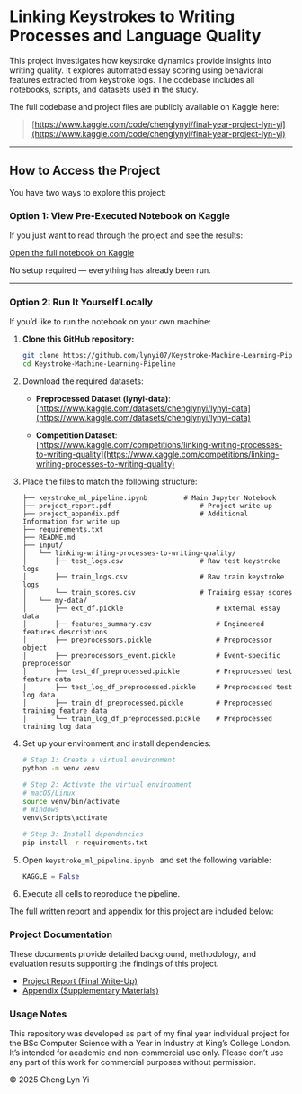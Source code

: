# Linking Keystrokes to Writing Processes and Language Quality

This project investigates how keystroke dynamics provide insights into writing quality. It explores automated essay scoring using behavioral features extracted from keystroke logs. The codebase includes all notebooks, scripts, and datasets used in the study.

The full codebase and project files are publicly available on Kaggle here:  
> [https://www.kaggle.com/code/chenglynyi/final-year-project-lyn-yi](https://www.kaggle.com/code/chenglynyi/final-year-project-lyn-yi)

---

## How to Access the Project

You have two ways to explore this project:

### Option 1: View Pre-Executed Notebook on Kaggle

If you just want to read through the project and see the results:

[Open the full notebook on Kaggle](https://www.kaggle.com/code/chenglynyi/keystroke-machine-pipeline)  

No setup required — everything has already been run.

---

### Option 2: Run It Yourself Locally

If you’d like to run the notebook on your own machine:
1. **Clone this GitHub repository:**
   ```bash
   git clone https://github.com/lynyi07/Keystroke-Machine-Learning-Pipeline.git
   cd Keystroke-Machine-Learning-Pipeline

2. Download the required datasets:
   - **Preprocessed Dataset (lynyi-data)**:  
     [https://www.kaggle.com/datasets/chenglynyi/lynyi-data](https://www.kaggle.com/datasets/chenglynyi/lynyi-data)

   - **Competition Dataset**:  
     [https://www.kaggle.com/competitions/linking-writing-processes-to-writing-quality](https://www.kaggle.com/competitions/linking-writing-processes-to-writing-quality)

3. Place the files to match the following structure:
    ```
    ├── keystroke_ml_pipeline.ipynb         # Main Jupyter Notebook
    ├── project_report.pdf                      # Project write up 
    ├── project_appendix.pdf                    # Additional Information for write up 
    ├── requirements.txt    
    ├── README.md                               
    ├── input/
    │   └── linking-writing-processes-to-writing-quality/
    │       ├── test_logs.csv                   # Raw test keystroke logs
    │       ├── train_logs.csv                  # Raw train keystroke logs
    │       └── train_scores.csv                # Training essay scores
    │   └── my-data/
    │       ├── ext_df.pickle                       # External essay data
    │       ├── features_summary.csv                # Engineered features descriptions 
    │       ├── preprocessors.pickle                # Preprocessor object
    │       ├── preprocessors_event.pickle          # Event-specific preprocessor 
    │       ├── test_df_preprocessed.pickle         # Preprocessed test feature data
    │       ├── test_log_df_preprocessed.pickle     # Preprocessed test log data
    │       ├── train_df_preprocessed.pickle        # Preprocessed training feature data
    │       └── train_log_df_preprocessed.pickle    # Preprocessed training log data

4. Set up your environment and install dependencies:
    ```bash
    # Step 1: Create a virtual environment
    python -m venv venv

    # Step 2: Activate the virtual environment
    # macOS/Linux
    source venv/bin/activate
    # Windows
    venv\Scripts\activate

    # Step 3: Install dependencies
    pip install -r requirements.txt

5. Open `keystroke_ml_pipeline.ipynb ` and set the following variable:
   ```python
   KAGGLE = False
6. Execute all cells to reproduce the pipeline.

The full written report and appendix for this project are included below:

### Project Documentation

These documents provide detailed background, methodology, and evaluation results supporting the findings of this project.
- [Project Report (Final Write-Up)](project_report.pdf)  
- [Appendix (Supplementary Materials)](project_appendix.pdf)

### Usage Notes

This repository was developed as part of my final year individual project for the BSc Computer Science with a Year in Industry at King’s College London.
It’s intended for academic and non-commercial use only. Please don’t use any part of this work for commercial purposes without permission.

© 2025 Cheng Lyn Yi
